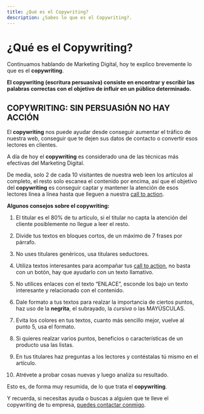 ```yaml
---
title: ¿Qué es el Copywriting?
description: ¿Sabes lo que es el Copywriting?.
---
```


# ¿Qué es el Copywriting?

Continuamos hablando de Marketing Digital, hoy te explico brevemente lo que es el **copywriting**.

**El copywriting (escritura persuasiva) consiste en encontrar y escribir las palabras correctas con el objetivo de influir en un público determinado.**

## COPYWRITING: SIN PERSUASIÓN NO HAY ACCIÓN

El **copywriting** nos puede ayudar desde conseguir aumentar el tráfico de nuestra web, conseguir que te dejen sus datos de contacto o convertir esos lectores en clientes.

A día de hoy el **copywriting** es considerado una de las técnicas más efectivas del Marketing Digital.

De media, solo 2 de cada 10 visitantes de nuestra web leen los artículos al completo, el resto solo escanea el contenido por encima, así que el objetivo del **copywriting** es conseguir captar y mantener la atención de esos lectores línea a línea hasta que lleguen a nuestra [call to action](https://ajra.es/blog/call-to-action/).

**Algunos consejos sobre el copywriting:**

1. El titular es el 80% de tu artículo, si el titular no capta la atención del cliente posiblemente no llegue a leer el resto.

2. Divide tus textos en bloques cortos, de un máximo de 7 frases por párrafo.

3. No uses titulares genéricos, usa titulares seductores.

4. Utiliza textos interesantes para acompañar tus [call to action](https://ajra.es/blog/que-es-un-call-to-action), no basta con un botón, hay que ayudarlo con un texto llamativo.

5. No utilices enlaces con el texto “ENLACE”, esconde los bajo un texto interesante y relacionado con el contenido.

6. Dale formato a tus textos para realzar la importancia de ciertos puntos, haz uso de la **negrita**, el subrayado, la *cursiva* o las MAYÚSCULAS.

7. Evita los colores en tus textos, cuanto más sencillo mejor, vuelve al punto 5, usa el formato.

8. Si quieres realzar varios puntos, beneficios o características de un producto usa las listas.

9. En tus titulares haz preguntas a los lectores y contéstalas tú mismo en el artículo.

10. Atrévete a probar cosas nuevas y luego analiza su resultado.

Esto es, de forma muy resumida, de lo que trata el **copywriting**.

Y recuerda, si necesitas ayuda o buscas a alguien que te lleve el copywriting de tu empresa, [puedes contactar conmigo](mailto:info@ajra.es).
